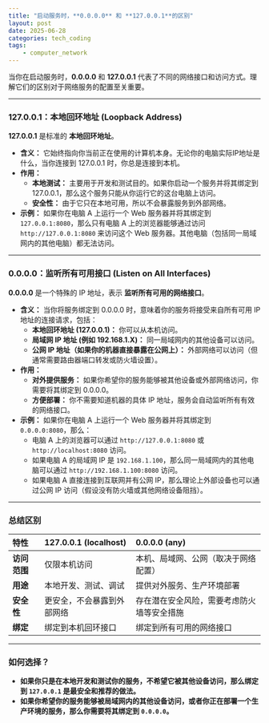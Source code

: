 ```yaml
---
title: "启动服务时，**0.0.0.0** 和 **127.0.0.1**的区别"
layout: post
date: 2025-06-28
categories: tech_coding
tags:
    - computer_network
---
```



当你在启动服务时，**0.0.0.0** 和 **127.0.0.1** 代表了不同的网络接口和访问方式。理解它们的区别对于网络服务的配置至关重要。

---

### 127.0.0.1：本地回环地址 (Loopback Address)

**127.0.0.1** 是标准的 **本地回环地址**。

* **含义：** 它始终指向你当前正在使用的计算机本身。无论你的电脑实际IP地址是什么，当你连接到 127.0.0.1 时，你总是连接到本机。
* **作用：**
    * **本地测试：** 主要用于开发和测试目的。如果你启动一个服务并将其绑定到 127.0.0.1，那么这个服务只能从你运行它的这台电脑上访问。
    * **安全性：** 由于它只在本地可用，所以不会暴露服务到外部网络。
* **示例：** 如果你在电脑 A 上运行一个 Web 服务器并将其绑定到 `127.0.0.1:8080`，那么只有电脑 A 上的浏览器能够通过访问 `http://127.0.0.1:8080` 来访问这个 Web 服务器。其他电脑（包括同一局域网内的其他电脑）都无法访问。

---

### 0.0.0.0：监听所有可用接口 (Listen on All Interfaces)

**0.0.0.0** 是一个特殊的 IP 地址，表示 **监听所有可用的网络接口**。

* **含义：** 当你将服务绑定到 0.0.0.0 时，意味着你的服务将接受来自所有可用 IP 地址的连接请求，包括：
    * **本地回环地址 (127.0.0.1)：** 你可以从本机访问。
    * **局域网 IP 地址 (例如 192.168.1.X)：** 同一局域网内的其他设备可以访问。
    * **公网 IP 地址（如果你的机器直接暴露在公网上）：** 外部网络可以访问（但通常需要路由器端口转发或防火墙设置）。
* **作用：**
    * **对外提供服务：** 如果你希望你的服务能够被其他设备或外部网络访问，你需要将其绑定到 0.0.0.0。
    * **方便部署：** 你不需要知道机器的具体 IP 地址，服务会自动监听所有有效的网络接口。
* **示例：** 如果你在电脑 A 上运行一个 Web 服务器并将其绑定到 `0.0.0.0:8080`，那么：
    * 电脑 A 上的浏览器可以通过 `http://127.0.0.1:8080` 或 `http://localhost:8080` 访问。
    * 如果电脑 A 的局域网 IP 是 `192.168.1.100`，那么同一局域网内的其他电脑可以通过 `http://192.168.1.100:8080` 访问。
    * 如果电脑 A 直接连接到互联网并有公网 IP，那么理论上外部设备也可以通过公网 IP 访问（假设没有防火墙或其他网络设备阻挡）。

---

### 总结区别

| 特性     | 127.0.0.1 (localhost)          | 0.0.0.0 (any)                     |
| :------- | :----------------------------- | :-------------------------------- |
| **访问范围** | 仅限本机访问                   | 本机、局域网、公网（取决于网络配置） |
| **用途** | 本地开发、测试、调试           | 提供对外服务、生产环境部署        |
| **安全性** | 更安全，不会暴露到外部网络     | 存在潜在安全风险，需要考虑防火墙等安全措施 |
| **绑定** | 绑定到本机回环接口             | 绑定到所有可用的网络接口          |

---

### 如何选择？

* **如果你只是在本地开发和测试你的服务，不希望它被其他设备访问，那么绑定到 `127.0.0.1` 是最安全和推荐的做法。**
* **如果你希望你的服务能够被局域网内的其他设备访问，或者你正在部署一个生产环境的服务，那么你需要将其绑定到 `0.0.0.0`。**


